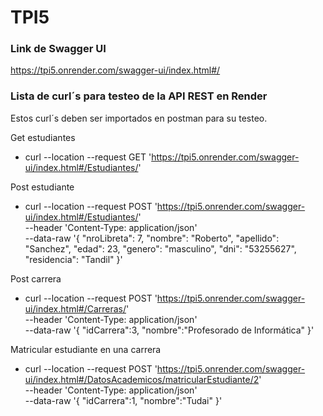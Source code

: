 # TPI5

### Link de Swagger UI

https://tpi5.onrender.com/swagger-ui/index.html#/

### Lista de curl´s para testeo de la API REST en Render

Estos curl´s deben ser importados en postman para su testeo.



Get estudiantes
- curl --location --request GET 'https://tpi5.onrender.com/swagger-ui/index.html#/Estudiantes/'


Post estudiante
- curl --location --request POST 'https://tpi5.onrender.com/swagger-ui/index.html#/Estudiantes/' \
  --header 'Content-Type: application/json' \
  --data-raw '{
          "nroLibreta": 7,
          "nombre": "Roberto",
          "apellido": "Sanchez",
          "edad": 23,
          "genero": "masculino",
          "dni": "53255627",
          "residencia": "Tandil"
      }'


Post carrera
- curl --location --request POST 'https://tpi5.onrender.com/swagger-ui/index.html#/Carreras/' \
  --header 'Content-Type: application/json' \
  --data-raw '{
      "idCarrera":3,
      "nombre":"Profesorado de Informática"
  }'
  
  
Matricular estudiante en una carrera
- curl --location --request POST 'https://tpi5.onrender.com/swagger-ui/index.html#/DatosAcademicos/matricularEstudiante/2' \
  --header 'Content-Type: application/json' \
  --data-raw '{
      "idCarrera":1,
      "nombre":"Tudai"
  }'
